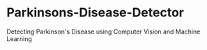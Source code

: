# Parkinsons-Disease-Detector
Detecting Parkinson's Disease using Computer Vision and Machine Learning
